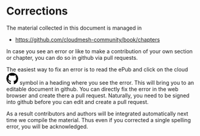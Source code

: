 # Corrections

The material collected in this document is managed in

* <https://github.com/cloudmesh-community/book/chapters>

In case you see an error or like to make a contribution of your own
section or chapter, you can do so in github via pull requests.

The easiest way to fix an error is to read the ePub and click on the
cloud ![Github](images/github.png) symbol in a heading where you see the error. This will
bring you to an editable document in github. You can directly fix
the error in the web browser and create there a pull request.
Naturally, you need to be signed into github before you can edit and 
create a pull request.
 
As a result contributors and authors will be integrated automatically
next time we compile the material. Thus even if you corrected a single
spelling error, you will be acknowledged.

